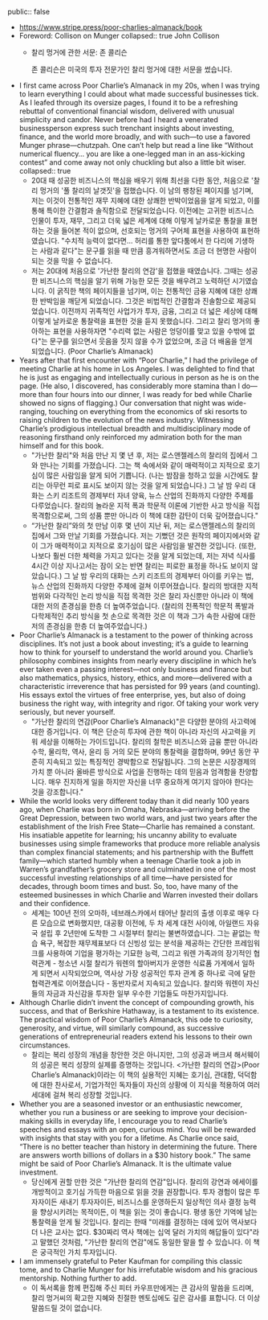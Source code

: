 public:: false

- https://www.stripe.press/poor-charlies-almanack/book
- Foreword: Collison on Munger
  collapsed:: true
  John Collison
	- 찰리 멍거에 관한 서문: 존 콜리슨
	  
	  존 콜리슨은 미국의 투자 전문가인 찰리 멍거에 대한 서문을 썼습니다.
- I first came across Poor Charlie’s Almanack in my 20s, when I was trying to learn everything I could about what made successful businesses tick. As I leafed through its oversize pages, I found it to be a refreshing rebuttal of conventional financial wisdom, delivered with unusual simplicity and candor. Never before had I heard a venerated businessperson express such trenchant insights about investing, finance, and the world more broadly, and with such—to use a favored Munger phrase—chutzpah. One can’t help but read a line like “Without numerical fluency… you are like a one-legged man in an ass-kicking contest” and come away not only chuckling but also a little bit wiser.
  collapsed:: true
	- 20대 때 성공한 비즈니스의 핵심을 배우기 위해 최선을 다한 동안, 처음으로 '찰리 멍거의 '풀 찰리의 날갯짓'을 접했습니다. 이 남의 팽창된 페이지를 넘기며, 저는 이것이 전통적인 재무 지혜에 대한 상쾌한 반박이었음을 알게 되었고, 이를 통해 특이한 간결함과 솔직함으로 전달되었습니다. 이전에는 고귀한 비즈니스 인물이 투자, 재무, 그리고 더욱 넓은 세계에 대해 이렇게 날카로운 통찰을 표현하는 것을 들어본 적이 없으며, 선호되는 멍거의 구어체 표현을 사용하여 표현하였습니다. "수치적 능력이 없다면... 허리를 통한 앞다툼에서 한 다리에 기생하는 사람과 같다"는 문구를 읽을 때 만큼 흥겨워하면서도 조금 더 현명한 사람이 되는 것을 막을 수 없습니다.
	- 저는 20대에 처음으로 '가난한 찰리의 연감'을 접했을 때였습니다. 그때는 성공한 비즈니스의 핵심을 알기 위해 가능한 모든 것을 배우려고 노력하던 시기였습니다. 이 굵직한 책의 페이지들을 넘기며, 이는 전통적인 금융 지혜에 대한 상쾌한 반박임을 깨닫게 되었습니다. 그것은 비법적인 간결함과 진솔함으로 제공되었습니다. 이전까지 귀족적인 사업가가 투자, 금융, 그리고 더 넓은 세상에 대해 이렇게 날카로운 통찰력을 표현한 것을 듣지 못했습니다. 그리고 찰리 멍거의 좋아하는 표현을 사용하자면 "수리력 없는 사람은 엉덩이를 맞고 있을 수밖에 없다"는 문구를 읽으면서 웃음을 짓지 않을 수가 없었으며, 조금 더 배움을 얻게 되었습니다. (Poor Charlie’s Almanack)
- Years after that first encounter with “Poor Charlie,” I had the privilege of meeting Charlie at his home in Los Angeles. I was delighted to find that he is just as engaging and intellectually curious in person as he is on the page. (He also, I discovered, has considerably more stamina than I do—more than four hours into our dinner, I was ready for bed while Charlie showed no signs of flagging.) Our conversation that night was wide-ranging, touching on everything from the economics of ski resorts to raising children to the evolution of the news industry. Witnessing Charlie’s prodigious intellectual breadth and multidisciplinary mode of reasoning firsthand only reinforced my admiration both for the man himself and for this book.
	- "가난한 찰리"와 처음 만난 지 몇 년 후, 저는 로스앤젤레스의 찰리의 집에서 그와 만나는 기회를 가졌습니다. 그는 책 속에서와 같이 매력적이고 지적으로 호기심이 많은 사람임을 알게 되어 기쁩니다. (나는 밤잠을 청하고 있을 시간에도 찰리는 아무런 피로 표시도 보이지 않는 것을 알게 되었습니다.) 그 날 밤 우리 대화는 스키 리조트의 경제부터 자녀 양육, 뉴스 산업의 진화까지 다양한 주제를 다루었습니다. 찰리의 놀라운 지적 폭과 학문적 이론에 기반한 사고 방식을 직접 목격함으로써, 그의 성품 뿐만 아니라 이 책에 대한 감탄이 더욱 깊어졌습니다."
	- “가난한 찰리”와의 첫 만남 이후 몇 년이 지난 뒤, 저는 로스앤젤레스의 찰리의 집에서 그와 만날 기회를 가졌습니다. 저는 기뻤던 것은 원작의 페이지에서와 같이 그가 매력적이고 지적으로 호기심이 많은 사람임을 발견한 것입니다. (또한, 나보다 훨씬 더한 체력을 가지고 있다는 것을 알게 되었는데, 저는 저녁 식사를 4시간 이상 지나고서는 잠이 오는 반면 찰리는 피로한 표정을 하나도 보이지 않았습니다.) 그 날 밤 우리의 대화는 스키 리조트의 경제부터 아이를 키우는 법, 뉴스 산업의 진화까지 다양한 주제에 걸쳐 이루어졌습니다. 찰리의 방대한 지적 범위와 다각적인 논리 방식을 직접 목격한 것은 찰리 자신뿐만 아니라 이 책에 대한 저의 존경심을 한층 더 높여주었습니다. (찰리의 전폭적인 학문적 폭발과 다학제적인 추리 방식을 첫 손으로 목격한 것은 이 책과 그가 속한 사람에 대한 저의 존경심을 한층 더 높여주었습니다.)
- Poor Charlie’s Almanack is a testament to the power of thinking across disciplines. It’s not just a book about investing; it’s a guide to learning how to think for yourself to understand the world around you. Charlie’s philosophy combines insights from nearly every discipline in which he’s ever taken even a passing interest—not only business and finance but also mathematics, physics, history, ethics, and more—delivered with a characteristic irreverence that has persisted for 99 years (and counting). His essays extol the virtues of free enterprise, yes, but also of doing business the right way, with integrity and rigor. Of taking your work very seriously, but never yourself.
	- "가난한 찰리의 연감(Poor Charlie’s Almanack)"은 다양한 분야의 사고력에 대한 증거입니다. 이 책은 단순히 투자에 관한 책이 아니라 자신의 사고력을 키워 세상을 이해하는 가이드입니다. 찰리의 철학은 비즈니스와 금융 뿐만 아니라 수학, 물리학, 역사, 윤리 등 거의 모든 분야의 통찰력을 결합하며, 99년 동안 꾸준히 지속되고 있는 특징적인 경박함으로 전달됩니다. 그의 논문은 시장경제의 가치 뿐 아니라 올바른 방식으로 사업을 진행하는 데의 믿음과 엄격함을 찬양합니다. 매우 진지하게 일을 하지만 자신을 너무 중요하게 여기지 않아야 한다는 것을 강조합니다."
- While the world looks very different today than it did nearly 100 years ago, when Charlie was born in Omaha, Nebraska—arriving before the Great Depression, between two world wars, and just two years after the establishment of the Irish Free State—Charlie has remained a constant. His insatiable appetite for learning; his uncanny ability to evaluate businesses using simple frameworks that produce more reliable analysis than complex financial statements; and his partnership with the Buffett family—which started humbly when a teenage Charlie took a job in Warren’s grandfather’s grocery store and culminated in one of the most successful investing relationships of all time—have persisted for decades, through boom times and bust. So, too, have many of the esteemed businesses in which Charlie and Warren invested their dollars and their confidence.
	- 세계는 100년 전의 오마하, 네브래스카에서 태어난 찰리의 출생 이후로 매우 다른 모습으로 변화했지만, 대공황 이전에, 두 차 세계 대전 사이에, 아일랜드 자유국 설립 후 2년만에 도착한 그 시절부터 찰리는 불변하였습니다. 그는 끝없는 학습 욕구, 복잡한 재무제표보다 더 신빙성 있는 분석을 제공하는 간단한 프레임워크를 사용하여 기업을 평가하는 기묘한 능력, 그리고 워렌 가족과의 장기적인 협력관계 - 청소년 시절 찰리가 워렌의 할아버지가 운영한 식료품 가게에서 일하게 되면서 시작되었으며, 역사상 가장 성공적인 투자 관계 중 하나로 극에 달한 협력관계로 이어졌습니다 - 동반자로서 지속되고 있습니다. 찰리와 워렌이 자신들의 자금과 자신감을 투자한 일부 우수한 기업들도 마찬가지입니다.
- Although Charlie didn’t invent the concept of compounding growth, his success, and that of Berkshire Hathaway, is a testament to its existence. The practical wisdom of Poor Charlie’s Almanack, this ode to curiosity, generosity, and virtue, will similarly compound, as successive generations of entrepreneurial readers extend his lessons to their own circumstances.
	- 찰리는 복리 성장의 개념을 창안한 것은 아니지만, 그의 성공과 버크셔 해서웨이의 성공은 복리 성장의 실제를 증명하는 것입니다. <가난한 찰리의 연감>(Poor Charlie’s Almanack)이라는 이 책의 실용적인 지혜는 호기심, 관대함, 덕덕함에 대한 찬사로서, 기업가적인 독자들이 자신의 상황에 이 지식을 적용하여 여러 세대에 걸쳐 복리 성장할 것입니다.
- Whether you are a seasoned investor or an enthusiastic newcomer, whether you run a business or are seeking to improve your decision-making skills in everyday life, I encourage you to read Charlie’s speeches and essays with an open, curious mind. You will be rewarded with insights that stay with you for a lifetime. As Charlie once said, “There is no better teacher than history in determining the future. There are answers worth billions of dollars in a $30 history book.” The same might be said of Poor Charlie’s Almanack. It is the ultimate value investment.
	- 당신에게 권할 만한 것은 "가난한 찰리의 연감"입니다. 찰리의 강연과 에세이를 개방적이고 호기심 가득한 마음으로 읽을 것을 권장합니다. 투자 경험이 많은 투자자이든 새내기 투자자이든, 비즈니스를 운영하든지 일상적인 의사 결정 능력을 향상시키려는 목적이든, 이 책을 읽는 것이 좋습니다. 평생 동안 기억에 남는 통찰력을 얻게 될 것입니다. 찰리는 한때 "미래를 결정하는 데에 있어 역사보다 더 나은 교사는 없다. $30짜리 역사 책에는 십억 달러 가치의 해답들이 있다"라고 말했던 것처럼, "가난한 찰리의 연감"에도 동일한 말을 할 수 있습니다. 이 책은 궁극적인 가치 투자입니다.
- I am immensely grateful to Peter Kaufman for compiling this classic tome, and to Charlie Munger for his irrefutable wisdom and his gracious mentorship. Nothing further to add.
	- 이 독서록을 함께 편집해 주신 피터 카우프만에게는 큰 감사의 말씀을 드리며, 찰리 멍거씨의 확고한 지혜와 친절한 멘토십에도 깊은 감사를 표합니다. 더 이상 말씀드릴 것이 없습니다.